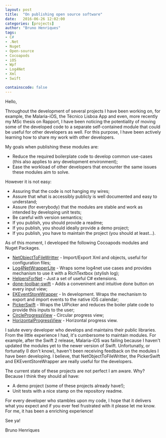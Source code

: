 ```yaml
---
layout: post
title:  "On publishing open source software"
date:   2016-06-26 12:02:00
categories: [projects]
author: "Bruno Henriques"
tags:
- C#
- .Net
- Nuget
- Open-source
- Cocoapods
- iOS
- Wpf
- Log4Net
- Xml
- Swift

containscode: false
---
```


Hello,

Throughout the development of several projects I have been working on, for example, the Malaria-iOS, the Técnico Lisboa App and even, more recently my MSc thesis on Rapport, I have been noticing the potentiality of moving some of the developed code to a separate self-contained module that could be useful for other developers as well. For this purpose, I have been actively learning how to share my work with other developers.

My goals when publishing these modules are:

* Reduce the required boilerplate code to develop common use-cases (this also applies to any development environment);
* Ease the workload of other developers that encounter the same issues these modules aim to solve.

However it is not easy:

* Assuring that the code is not hanging my wires;
* Assure that what is accessibly publicly is well documented and easy to understand;
* Assure (for everybody) that the modules are stable and work as intended by developing unit tests;
* Be careful with version semantics;
* If you publish, you should provide a readme;
* If you publish, you should ideally provide a demo project;
* If you publish, you have to maintain the project (you should at least...).

As of this moment, I developed the following Cocoapods modules and Nuget Packages.

* [NetObjectToFileWritter](https://github.com/bphenriques/NetObjectToFileWritter) - Import/Export Xml and objects, useful for configuration files;
* [Log4NetWrapperLite](https://github.com/bphenriques/Log4NetWrapperLite) - Wraps some log4net use cases and provides mechanism to use it with a RichTextbox (stylish log);
* [HelpersForNet](https://github.com/bphenriques/HelpersForNet) - Just a set of useful C# extensions.
* [done-toolbar-swift](https://github.com/bphenriques/done-toolbar-swift) - Adds a conveninent and intuitive done button on every input view;
* [EKEventStoreWrapper](https://github.com/bphenriques/EKEventStoreWrapper) - In development. Wraps the mechanism to export and import events to the native iOS calendar;
* [PickerSwift](https://github.com/bphenriques/PickerSwift) - Wraps the UIPicker and reduces the boiler plate code to provide this inputs to the user;
* [CircleProgressView](https://github.com/bphenriques/CircleProgressView) - Circular progress view;
* [HorizontalProgressView](https://github.com/bphenriques/HorizontalProgressView) - Horizontal progress view.

I salute every developer who develops and maintains their public libraries. From the little experience I had, it's cumbersome to maintain modules. For example, after the Swift 2 release, Malaria-iOS was failing because I haven't updated the modules yet to the newer version of Swift. Unfortunatly, or fortunatly (I don't know), haven't been receiving feedback on the modules I have been developing. I believe, that NetObjectToFileWritter, the PickerSwift and EKEventStoreWrapper are really useful for the developers.

The current state of these projects are not perfect I am aware. Why? Because I think they should all have:

* A demo project (some of these projects already have!);
* Unit tests with a nice stamp on the repository readme.

For every developer who stambles upon my code, I hope that it delivers what you expect and if you ever feel frustrated with it please let me know. For me, it has been a enriching experience!


See ya!

Bruno Henriques